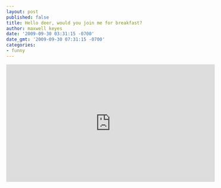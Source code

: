 ```yaml
---
layout: post
published: false
title: Hello deer, would you join me for breakfast?
author: maxwell keyes
date: '2009-09-30 03:31:15 -0700'
date_gmt: '2009-09-30 07:31:15 -0700'
categories:
- funny
---
```


<iframe width="560" height="315" src="https://www.youtube.com/embed/uO9XdPrDNJw" frameborder="0" allowfullscreen></iframe>
